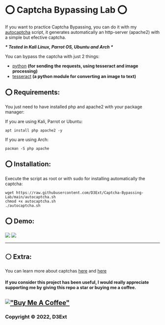 # ⭕ Captcha Bypassing Lab ⭕

If you want to practice Captcha Bypassing, you can do it with my [autocaptcha](https://raw.githubusercontent.com/D3Ext/Captcha-Bypassing-Lab/main/autocaptcha.sh) script, it generates automatically 
an http-server (apache2) with a simple but efective captcha. 

***\* Tested in Kali Linux, Parrot OS, Ubuntu and Arch \****

You can bypass the captcha with just 2 things:

- [python](https://www.python.org/) **(for sending the requests, using tesseract and image processing)**
- [tesseract](https://github.com/tesseract-ocr/tesseract) **(a python module for converting an image to text)**

## ⭕ Requirements:
You just need to have installed php and apache2 with your package manager:

If you are using Kali, Parrot or Ubuntu:

    apt install php apache2 -y
If you are using Arch:

    pacman -S php apache

## ⭕ Installation:

Execute the script as root or with sudo for installing automatically the captcha:

    wget https://raw.githubusercontent.com/D3Ext/Captcha-Bypassing-Lab/main/autocaptcha.sh
    chmod +x autocaptcha.sh
    ./autocaptcha.sh
    
## ⭕ Demo:

<img src="https://raw.githubusercontent.com/D3Ext/Captcha-Bypassing-Lab/main/images/demo.png">

<img src="https://raw.githubusercontent.com/D3Ext/Captcha-Bypassing-Lab/main/images/captcha.png">

-----------------------------------------------------------------------------------

## ⚪ Extra:

You can learn more about captchas [here](https://www.anura.io/blog/captcha-and-recaptcha-how-fraudsters-bypass-it) and [here](https://book.hacktricks.xyz/pentesting-web/captcha-bypass)

#### **If you consider this project has been useful, I would really appreciate supporting me by giving this repo a star or buying me a coffee.**

## [!["Buy Me A Coffee"](https://www.buymeacoffee.com/assets/img/custom_images/orange_img.png)](https://www.buymeacoffee.com/d3ext)

### Copyright © 2022, D3Ext


